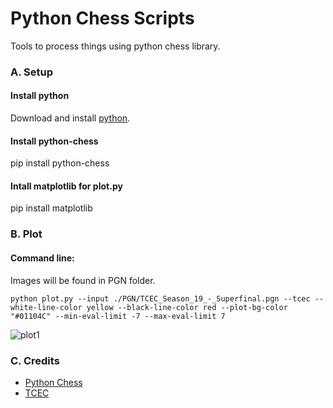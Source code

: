 # Python Chess Scripts
Tools to process things using python chess library.

### A. Setup

#### Install python
Download and install [python](https://www.python.org/downloads/).

#### Install python-chess
pip install python-chess

#### Intall matplotlib for plot.py
pip install matplotlib


### B. Plot
#### Command line:
Images will be found in PGN folder.

`python plot.py --input ./PGN/TCEC_Season_19_-_Superfinal.pgn --tcec --white-line-color yellow --black-line-color red --plot-bg-color "#01104C" --min-eval-limit -7 --max-eval-limit 7`

![plot1](https://i.imgur.com/LAUSTQt.png)


### C. Credits
* [Python Chess](https://github.com/niklasf/python-chess)
* [TCEC](https://tcec-chess.com/)
